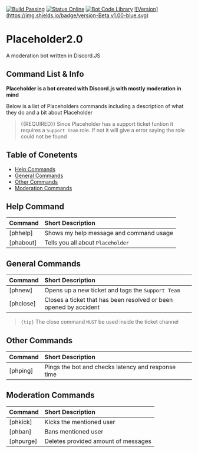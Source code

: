 [![Build Passing](https://img.shields.io/badge/build-Passing%20-green.svg?style=flat)](https://github.com/GrimDesignsFiveM/NinjaBot2.0/) [![Status Online](https://img.shields.io/badge/status-Online%20-brightgreen.svg?style=flat)](https://github.com/GrimDesignsFiveM/NinjaBot2.0/) [![Bot Code Library](https://img.shields.io/badge/code-discord.js-yellowgreen.svg)](https://discord.js.org/#/) 
[![Version](https://img.shields.io/badge/version-Beta v1.00-blue.svg)](https://github.com/GrimDesignsFiveM/NinjaBot2.0/)
# Placeholder2.0
A moderation bot written in Discord.JS


##  Command List & Info
**Placeholder is a bot created with Discord.js with mostly moderation in mind**

Below is a list of Placeholders commands including a description of what they do and a bit about Placeholder

>{{REQUIRED}} Since Placeholder has a support ticket funtion it requires a `Support Team` role. If not it will give a error saying the role could not be found

## Table of Conetents
- [Help Commands](#help)
- [General Commands](#generalcommands)
- [Other Commands](#othercommands)
- [Moderation Commands](#moderationcommands)

<a name="help"></a>
## Help Command

| Command           | Short Description      |
| ----------------- |:---------------------- |
| [phhelp]  | Shows my help message and command usage |
| [phabout] | Tells you all about `Placeholder`  |


<a name="generalcommands"></a>
## General Commands

| Command | Short Description |
| ------- |:----------------- |
| [phnew] | Opens up a new ticket and tags the `Support Team` |
| [phclose] | Closes a ticket that has been resolved or been opened by accident |

> `{tip}` The close command `MUST` be used inside the ticket channel

<a name="othercommands"></a>
## Other Commands

| Command | Short Description |
| ------- |:----------------- |
|[phping] | Pings the bot and checks latency and response time |

<a name="moderationcommands"></a>
## Moderation Commands
         
| Command | Short Description |
| ------- |:----------------- |
|[phkick] | Kicks the mentioned user |
|[phban]  | Bans mentioned user |
|[phpurge]| Deletes provided amount of messages |

